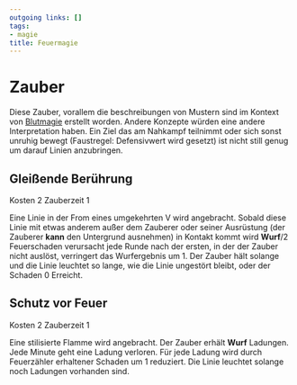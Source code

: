 ```yaml
---
outgoing links: []
tags:
- magie
title: Feuermagie
---
```

# Zauber
Diese Zauber, vorallem die beschreibungen von Mustern sind im Kontext von [Blutmagie](bloodmagic) erstellt worden. Andere Konzepte würden eine andere Interpretation haben.
Ein Ziel das am Nahkampf teilnimmt oder sich sonst unruhig bewegt (Faustregel: Defensivwert wird gesetzt) ist nicht still genug um darauf Linien anzubringen.

## Gleißende Berührung
Kosten 2
Zauberzeit 1

Eine Linie in der From eines umgekehrten V wird angebracht. Sobald diese Linie mit etwas anderem außer dem Zauberer oder seiner Ausrüstung (der Zauberer **kann** den Untergrund ausnehmen) in Kontakt kommt wird **Wurf**/2 Feuerschaden verursacht jede Runde nach der ersten, in der der Zauber nicht auslöst, verringert das Wurfergebnis um 1. Der Zauber hält solange und die Linie leuchtet so lange, wie die Linie ungestört bleibt, oder der Schaden 0 Erreicht.

## Schutz vor Feuer
Kosten 2
Zauberzeit 1

Eine stilisierte Flamme wird angebracht. Der Zauber erhält **Wurf** Ladungen. Jede Minute geht eine Ladung verloren. Für jede Ladung wird durch Feuerzähler erhaltener Schaden um 1 reduziert. Die Linie leuchtet solange noch Ladungen vorhanden sind.
